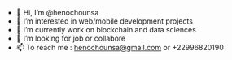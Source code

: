 - 👋 Hi, I’m @henochounsa
- 👀 I’m interested in web/mobile development projects
- 🌱 I’m currently work on blockchain and data sciences
- 💞️ I’m looking for job or collabore
- 📫 To reach me : henochounsa@gmail.com or +22996820190

<!---
henochounsa/henochounsa is a ✨ special ✨ repository because its `README.md` (this file) appears on your GitHub profile.
You can click the Preview link to take a look at your changes.
--->
